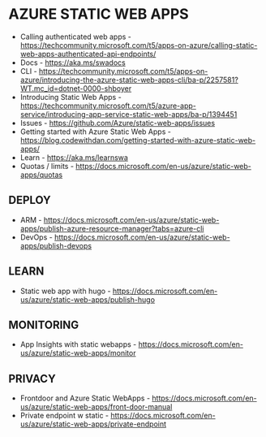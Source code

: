 # AZURE STATIC WEB APPS

* Calling authenticated web apps - https://techcommunity.microsoft.com/t5/apps-on-azure/calling-static-web-apps-authenticated-api-endpoints/
* Docs - https://aka.ms/swadocs
* CLI - https://techcommunity.microsoft.com/t5/apps-on-azure/introducing-the-azure-static-web-apps-cli/ba-p/2257581?WT.mc_id=dotnet-0000-shboyer
* Introducing Static Web Apps -https://techcommunity.microsoft.com/t5/azure-app-service/introducing-app-service-static-web-apps/ba-p/1394451
* Issues - https://github.com/Azure/static-web-apps/issues
* Getting started with Azure Static Web Apps - https://blog.codewithdan.com/getting-started-with-azure-static-web-apps/
* Learn - https://aka.ms/learnswa
* Quotas / limits - https://docs.microsoft.com/en-us/azure/static-web-apps/quotas

## DEPLOY

* ARM - https://docs.microsoft.com/en-us/azure/static-web-apps/publish-azure-resource-manager?tabs=azure-cli
* DevOps - https://docs.microsoft.com/en-us/azure/static-web-apps/publish-devops 

## LEARN

* Static web app with hugo - https://docs.microsoft.com/en-us/azure/static-web-apps/publish-hugo

## MONITORING

* App Insights with static webapps - https://docs.microsoft.com/en-us/azure/static-web-apps/monitor

## PRIVACY

* Frontdoor and Azure Static WebApps - https://docs.microsoft.com/en-us/azure/static-web-apps/front-door-manual
* Private endpoint w static - https://docs.microsoft.com/en-us/azure/static-web-apps/private-endpoint
